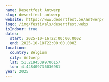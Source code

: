 ```yaml
---
name: Desertfest Antwerp
slug: desertfest-antwerp
website: https://www.desertfest.be/antwerp/
logo: /img/festivals/desertfest.webp
isIndoor: true
dates:
  start: 2025-10-16T22:00:00.000Z
  end: 2025-10-18T22:00:00.000Z
location:
  country: Belgium
  city: Antwerp
  lat: 51.21945399706157
  lon: 4.448409736036981
year: 2025
---
```

